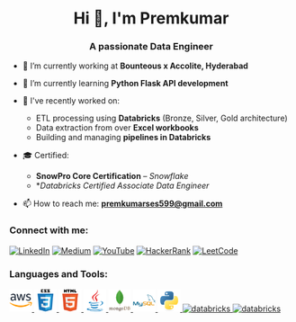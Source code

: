 <h1 align="center">Hi 👋, I'm Premkumar</h1>
<h3 align="center">A passionate Data Engineer</h3>

- 🔭 I’m currently working at **Bounteous x Accolite, Hyderabad**
  
- 🌱 I’m currently learning **Python Flask API development**

- 🧠 I've recently worked on:
  - ETL processing using **Databricks** (Bronze, Silver, Gold architecture)
  - Data extraction from over **Excel workbooks**
  - Building and managing **pipelines in Databricks**

- 🎓 Certified:
  - **SnowPro Core Certification** – *Snowflake*
  - **Databricks Certified Associate Data Engineer*

- 📫 How to reach me: **premkumarses599@gmail.com**

<!-- 📄 Know about my experiences [https://drive.google.com/file/d/1AZ9w1C-ObJ52O1rZnFOh5IsN5-wCBCb6/view?usp=sharing](https://drive.google.com/file/d/1AZ9w1C-ObJ52O1rZnFOh5IsN5-wCBCb6/view?usp=sharing) -->

<h3 align="left">Connect with me:</h3>
<p align="left">
<a href="https://www.linkedin.com/in/premkumar-s-74546a206" target="blank"><img align="center" src="https://raw.githubusercontent.com/rahuldkjain/github-profile-readme-generator/master/src/images/icons/Social/linked-in-alt.svg" alt="LinkedIn" height="30" width="40" /></a>
<a href="https://medium.com/@premkumarses599" target="blank"><img align="center" src="https://raw.githubusercontent.com/rahuldkjain/github-profile-readme-generator/master/src/images/icons/Social/medium.svg" alt="Medium" height="30" width="40" /></a>
<a href="https://youtube.com/@premkumarsaravanan9238" target="blank"><img align="center" src="https://raw.githubusercontent.com/rahuldkjain/github-profile-readme-generator/master/src/images/icons/Social/youtube.svg" alt="YouTube" height="30" width="40" /></a>
<a href="https://www.hackerrank.com/premkumarses599?hr_r=1" target="blank"><img align="center" src="https://raw.githubusercontent.com/rahuldkjain/github-profile-readme-generator/master/src/images/icons/Social/hackerrank.svg" alt="HackerRank" height="30" width="40" /></a>
<a href="https://leetcode.com/premkumarsaravanan/" target="blank"><img align="center" src="https://raw.githubusercontent.com/rahuldkjain/github-profile-readme-generator/master/src/images/icons/Social/leet-code.svg" alt="LeetCode" height="30" width="40" /></a>
</p>

<h3 align="left">Languages and Tools:</h3>
<p align="left"> 
  <a href="https://aws.amazon.com" target="_blank" rel="noreferrer"> <img src="https://raw.githubusercontent.com/devicons/devicon/master/icons/amazonwebservices/amazonwebservices-original-wordmark.svg" alt="aws" width="40" height="40"/> </a>  
  <a href="https://www.w3schools.com/css/" target="_blank" rel="noreferrer"> <img src="https://raw.githubusercontent.com/devicons/devicon/master/icons/css3/css3-original-wordmark.svg" alt="css3" width="40" height="40"/> </a> 
  <a href="https://www.w3.org/html/" target="_blank" rel="noreferrer"> <img src="https://raw.githubusercontent.com/devicons/devicon/master/icons/html5/html5-original-wordmark.svg" alt="html5" width="40" height="40"/> </a> 
  <a href="https://www.java.com" target="_blank" rel="noreferrer"> <img src="https://raw.githubusercontent.com/devicons/devicon/master/icons/java/java-original.svg" alt="java" width="40" height="40"/> </a> 
  <a href="https://www.mongodb.com/" target="_blank" rel="noreferrer"> <img src="https://raw.githubusercontent.com/devicons/devicon/master/icons/mongodb/mongodb-original-wordmark.svg" alt="mongodb" width="40" height="40"/> </a> 
  <a href="https://www.mysql.com/" target="_blank" rel="noreferrer"> <img src="https://raw.githubusercontent.com/devicons/devicon/master/icons/mysql/mysql-original-wordmark.svg" alt="mysql" width="40" height="40"/> </a>
  <a href="https://www.python.org" target="_blank" rel="noreferrer"> <img src="https://raw.githubusercontent.com/devicons/devicon/master/icons/python/python-original.svg" alt="python" width="40" height="40"/> </a> 
  <a href="https://databricks.com/" target="_blank" rel="noreferrer"> <img src="https://skill-icons.github.io/skill-icons?i=snowflake&theme=light&size=32" alt="databricks" width="40" height="40"/> </a>
  <a href="https://www.snowflake.com/" target="_blank" rel="noreferrer"> <img src="https://avatars.githubusercontent.com/u/72506941?s=200&v=4" alt="databricks" width="40" height="40"/></a>

</p>

